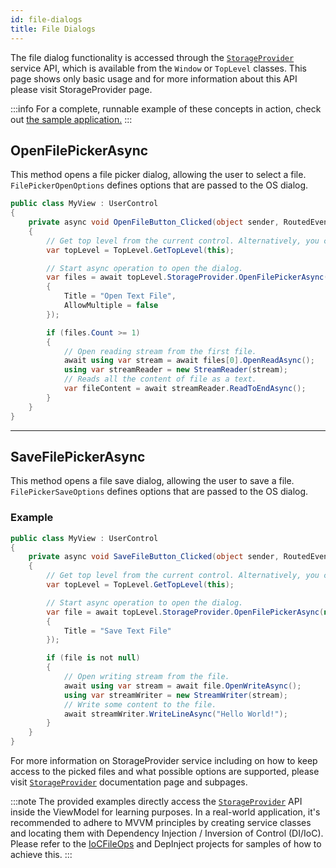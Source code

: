```yaml
---
id: file-dialogs
title: File Dialogs
---
```


The file dialog functionality is accessed through the [`StorageProvider`](../../concepts/services/storage-provider) service API, which is available from the `Window` or `TopLevel` classes. This page shows only basic usage and for more information about this API please visit StorageProvider page.

:::info
For a complete, runnable example of these concepts in action, check out [the sample application.](https://github.com/AvaloniaUI/AvaloniaUI.QuickGuides/tree/main/FileOps) 
:::

## OpenFilePickerAsync

This method opens a file picker dialog, allowing the user to select a file. `FilePickerOpenOptions` defines options that are passed to the OS dialog.

```cs
public class MyView : UserControl
{
    private async void OpenFileButton_Clicked(object sender, RoutedEventArgs args)
    {
        // Get top level from the current control. Alternatively, you can use Window reference instead.
        var topLevel = TopLevel.GetTopLevel(this);

        // Start async operation to open the dialog.
        var files = await topLevel.StorageProvider.OpenFilePickerAsync(new FilePickerOpenOptions
        {
            Title = "Open Text File",
            AllowMultiple = false
        });

        if (files.Count >= 1)
        {
            // Open reading stream from the first file.
            await using var stream = await files[0].OpenReadAsync();
            using var streamReader = new StreamReader(stream);
            // Reads all the content of file as a text.
            var fileContent = await streamReader.ReadToEndAsync();
        }
    }
}
```

---

## SaveFilePickerAsync

This method opens a file save dialog, allowing the user to save a file. `FilePickerSaveOptions` defines options that are passed to the OS dialog.

### Example

```cs
public class MyView : UserControl
{
    private async void SaveFileButton_Clicked(object sender, RoutedEventArgs args)
    {
        // Get top level from the current control. Alternatively, you can use Window reference instead.
        var topLevel = TopLevel.GetTopLevel(this);

        // Start async operation to open the dialog.
        var file = await topLevel.StorageProvider.OpenFilePickerAsync(new FilePickerSaveOptions
        {
            Title = "Save Text File"
        });

        if (file is not null)
        {
            // Open writing stream from the file.
            await using var stream = await file.OpenWriteAsync();
            using var streamWriter = new StreamWriter(stream);
            // Write some content to the file.
            await streamWriter.WriteLineAsync("Hello World!");
        }
    }
}
```

For more information on StorageProvider service including on how to keep access to the picked files and what possible options are supported, please visit [`StorageProvider`](../../concepts/services/storage-provider) documentation page and subpages.

:::note
The provided examples directly access the [`StorageProvider`](../../concepts/services/storage-provider) API inside the ViewModel for learning purposes. In a real-world application, it's recommended to adhere to MVVM principles by creating service classes and locating them with Dependency Injection / Inversion of Control (DI/IoC). Please refer to the [IoCFileOps](https://github.com/AvaloniaUI/AvaloniaUI.QuickGuides/tree/main/IoCFileOps) and DepInject projects for samples of how to achieve this.
:::





















